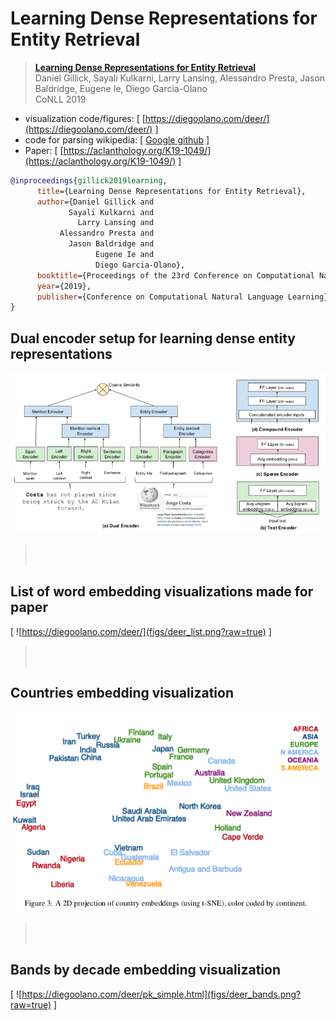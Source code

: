 # Learning Dense Representations for Entity Retrieval

> [**Learning Dense Representations for Entity Retrieval**](https://aclanthology.org/K19-1049/)<br/>
> Daniel Gillick, Sayali Kulkarni, Larry Lansing, Alessandro Presta, Jason Baldridge, Eugene Ie, Diego Garcia-Olano<br>
> CoNLL 2019

- visualization code/figures: [ [https://diegoolano.com/deer/](https://diegoolano.com/deer/) ]
- code for parsing wikipedia: [ [Google github](https://github.com/google-research/google-research/tree/master/dense_representations_for_entity_retrieval) ]
- Paper: [ [https://aclanthology.org/K19-1049/](https://aclanthology.org/K19-1049/) ]

``` bibtex
@inproceedings{gillick2019learning,
      title={Learning Dense Representations for Entity Retrieval}, 
      author={Daniel Gillick and 
             Sayali Kulkarni and 
               Larry Lansing and 
           Alessandro Presta and 
             Jason Baldridge and 
                   Eugene Ie and 
                   Diego Garcia-Olano},
      booktitle={Proceedings of the 23rd Conference on Computational Natural Language Learning (CoNLL)},
      year={2019},
      publisher={Conference on Computational Natural Language Learning}
}
```


## Dual encoder setup for learning dense entity representations
![](figs/dense1.png?raw=true)
> <br/>
> <br/>

## List of word embedding visualizations made for paper
[ ![https://diegoolano.com/deer/](figs/deer_list.png?raw=true) ]
> <br/>
> <br/>

## Countries embedding visualization
![](figs/dense2.png?raw=true)
> <br/>
> <br/>

## Bands by decade embedding visualization
[ ![https://diegoolano.com/deer/pk_simple.html](figs/deer_bands.png?raw=true) ]
